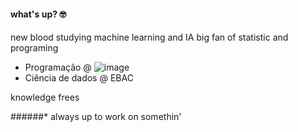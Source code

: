 #### what's up? 🤓<h4>


new blood studying machine learning and IA
big fan of statistic and programing 


* Programação @ ![image](https://img.shields.io/badge/Edx-193A3E?style=for-the-badge&logo=edx&logoColor=white)
* Ciência de dados @ EBAC


knowledge frees


######* always up to work on somethin' <h6>
